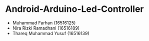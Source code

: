 # Android-Arduino-Led-Controller

- Muhammad Farhan (16516125)
- Nira Rizki Ramadhani (16516189)
- Thareq Muhammad Yusuf (16516139)
